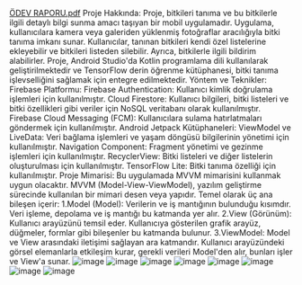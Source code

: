 [ÖDEV RAPORU.pdf](https://github.com/Karatasdilara/PlantApp/files/14145115/DILARAKARATASSONRAPOR.pdf)
Proje Hakkında:
Proje, bitkileri tanıma ve bu bitkilerle ilgili detaylı bilgi sunma amacı taşıyan bir mobil uygulamadır. Uygulama, kullanıcılara kamera veya galeriden yüklenmiş fotoğraflar aracılığıyla bitki tanıma imkanı sunar. Kullanıcılar, tanınan bitkileri kendi özel listelerine ekleyebilir ve bitkileri listeden silebilir. Ayrıca, bitkilerle ilgili bildirim alabilirler. Proje, Android Studio'da Kotlin programlama dili kullanılarak geliştirilmektedir ve TensorFlow derin öğrenme kütüphanesi, bitki tanıma işlevselliğini sağlamak için entegre edilmektedir.
Yöntem ve Teknikler:
Firebase Platformu:
Firebase Authentication: Kullanıcı kimlik doğrulama işlemleri için kullanılmıştır.
Cloud Firestore: Kullanıcı bilgileri, bitki listeleri ve bitki özellikleri gibi veriler için NoSQL veritabanı olarak kullanılmıştır.
Firebase Cloud Messaging (FCM): Kullanıcılara sulama hatırlatmaları göndermek için kullanılmıştır.
Android Jetpack Kütüphaneleri:
ViewModel ve LiveData: Veri bağlama işlemleri ve yaşam döngüsü bilgilerinin yönetimi için kullanılmıştır.
Navigation Component: Fragment yönetimi ve gezinme işlemleri için kullanılmıştır.
RecyclerView: Bitki listeleri ve diğer listelerin oluşturulması için kullanılmıştır.
TensorFlow Lite:
Bitki tanıma özelliği için kullanılmıştır.
Proje Mimarisi:
Bu uygulamada MVVM mimarisini kullanmak uygun olacaktır.
MVVM (Model-View-ViewModel), yazılım geliştirme sürecinde kullanılan bir mimari desen veya yapıdır. Temel olarak üç ana bileşen içerir:
1.Model (Model): Verilerin ve iş mantığının bulunduğu kısımdır. Veri işleme, depolama ve iş mantığı bu katmanda yer alır.
2.View (Görünüm): Kullanıcı arayüzünü temsil eder. Kullanıcıya gösterilen grafik arayüz, düğmeler, formlar gibi bileşenler bu katmanda bulunur.
3.ViewModel: Model ve View arasındaki iletişimi sağlayan ara katmandır. Kullanıcı arayüzündeki görsel elemanlarla etkileşim kurar, gerekli verileri Model'den alır, bunları işler ve View'a sunar.
![image](https://github.com/Karatasdilara/PlantApp/assets/116079552/65992e6f-6df3-44f8-9445-d424e74d9952) ![image](https://github.com/Karatasdilara/PlantApp/assets/116079552/a0caae3c-3a43-431a-b761-cfd3ba95d670)
![image](https://github.com/Karatasdilara/PlantApp/assets/116079552/072f8d72-4a53-4e1d-b353-d7bd980a38f3) ![image](https://github.com/Karatasdilara/PlantApp/assets/116079552/250f11e9-c019-462c-8798-952251d509cc)
![image](https://github.com/Karatasdilara/PlantApp/assets/116079552/5e0d1b88-6ca7-4604-b170-8cc708358d9b) ![image](https://github.com/Karatasdilara/PlantApp/assets/116079552/922008e5-4e57-4ad9-949c-e7c641aa773b)
![image](https://github.com/Karatasdilara/PlantApp/assets/116079552/17ca192b-b8c0-404c-bd98-25376e692ff4) ![image](https://github.com/Karatasdilara/PlantApp/assets/116079552/070ec0ad-ec7b-4b5d-8476-84caf400d2c7)







